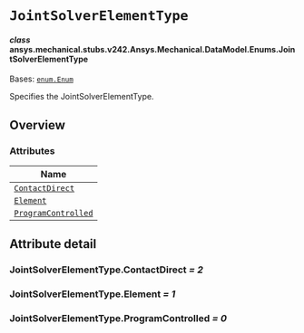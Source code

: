 # `JointSolverElementType`

<a id="ansys.mechanical.stubs.v242.Ansys.Mechanical.DataModel.Enums.JointSolverElementType"></a>

#### *class* ansys.mechanical.stubs.v242.Ansys.Mechanical.DataModel.Enums.JointSolverElementType

Bases: [`enum.Enum`](https://docs.python.org/3/library/enum.html#enum.Enum)

Specifies the JointSolverElementType.

<!-- !! processed by numpydoc !! -->

<a id="overview"></a>

## Overview

### Attributes

| Name |
| ------------------------------------------------------------------------------------------------------------------------------------------------ |
| [`ContactDirect`](#JointSolverElementType.ContactDirect) |
| [`Element`](#JointSolverElementType.Element) |
| [`ProgramControlled`](#JointSolverElementType.ProgramControlled) |

<a id="attribute-detail"></a>

## Attribute detail

<a id="JointSolverElementType.ContactDirect"></a>

### JointSolverElementType.ContactDirect *= 2*

<a id="JointSolverElementType.Element"></a>

### JointSolverElementType.Element *= 1*

<a id="JointSolverElementType.ProgramControlled"></a>

### JointSolverElementType.ProgramControlled *= 0*


